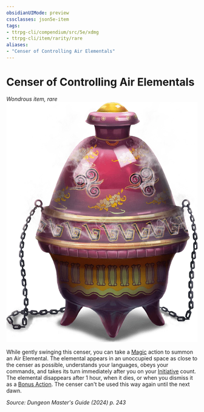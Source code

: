 ```yaml
---
obsidianUIMode: preview
cssclasses: json5e-item
tags:
- ttrpg-cli/compendium/src/5e/xdmg
- ttrpg-cli/item/rarity/rare
aliases: 
- "Censer of Controlling Air Elementals"
---
```

# Censer of Controlling Air Elementals
*Wondrous item, rare*  
![](Misc%20Files/CLI/compendium/items/img/censer-of-controlling-air-elementals.webp#right)


While gently swinging this censer, you can take a [Magic](Misc%20Files/CLI/rules/actions.md#Magic) action to summon an Air Elemental. The elemental appears in an unoccupied space as close to the censer as possible, understands your languages, obeys your commands, and takes its turn immediately after you on your [Initiative](Misc%20Files/CLI/rules/variant-rules/initiative-xphb.md) count. The elemental disappears after 1 hour, when it dies, or when you dismiss it as a [Bonus Action](Misc%20Files/CLI/rules/variant-rules/bonus-action-xphb.md). The censer can't be used this way again until the next dawn.

*Source: Dungeon Master's Guide (2024) p. 243*